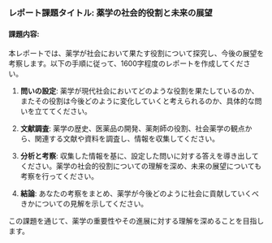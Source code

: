 ### レポート課題タイトル: 薬学の社会的役割と未来の展望

#### 課題内容:
本レポートでは、薬学が社会において果たす役割について探究し、今後の展望を考察します。以下の手順に従って、1600字程度のレポートを作成してください。

1. **問いの設定**: 薬学が現代社会においてどのような役割を果たしているのか、またその役割は今後どのように変化していくと考えられるのか、具体的な問いを立ててください。

2. **文献調査**: 薬学の歴史、医薬品の開発、薬剤師の役割、社会薬学の観点から、関連する文献や資料を調査し、情報を収集してください。

3. **分析と考察**: 収集した情報を基に、設定した問いに対する答えを導き出してください。薬学の社会的役割についての理解を深め、未来の展望についても考察を行ってください。

4. **結論**: あなたの考察をまとめ、薬学が今後どのように社会に貢献していくべきかについての見解を示してください。

この課題を通じて、薬学の重要性やその進展に対する理解を深めることを目指します。